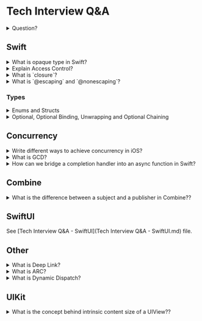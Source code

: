 # Tech Interview Q&A

<details>
	<summary>Question?</summary>

	Answer
</details>

## Swift

<details>
	<summary>What is opaque type in Swift?</summary>

	Swift 5.1 introduced a new language feature called opaque types. Opaque types give us the capability to return a concrete type without having to expose it.

    A function or method with an opaque return type hides its return value’s type information. Instead of providing a concrete type as the function’s return type, the return value is described in terms of the protocols it supports. Hiding type information is useful at boundaries between a module and code that calls into the module, because the underlying type of the return value can remain private. Unlike returning a value whose type is a protocol type, opaque types preserve type identity — the compiler has access to the type information, but clients of the module don’t.   
</details>

<details>
	<summary>Explain Access Control?</summary>

	[The Swift Programming Language: Redirect](https://docs.swift.org/swift-book/LanguageGuide/AccessControl.html)
</details>

<details>
	<summary>What is `closure`?</summary>

	Closure are self contained blocks of functionality that can be passed around and used in code.
</details>

<details>
	<summary>What is `@escaping` and `@nonescaping`?</summary>

	Basically, a non-escape closure can only run the contents inside of it’s body, anything outside of it’s closure cannot be used. A non-escape closure tells the complier that the closure you pass in will be executed within the body of that function and nowhere else. When the function ends, the closure will no longer exist in memory. For example, if we needed to extract any values within our closure to be used outside of it, we may not do so. During the earlier days of Swift, closure parameters were escaping by default. Due to better memory management and optimizations, Swift has changed all closures to be non-escaping by default.

	Essentially escaping closure is the opposite of non-escaping closure. An escaping closure grants the ability of the closure to outlive the function and can be stored elsewhere. By using escape closure, the closure will have existence in memory until all of it’s content have been executed. To implement escaping closure, all we have to do is put @escaping in front of our closure. If you are unsure whether your closure needs escaping, no worries, as I’ve said before the complier is smart enough to let you know.
	There are several ways when we need to implement an escaping closure. One instance is when we use asynchronous execution. When we are dealing with dispatch queue, the queue will hold onto the closure for you, and when the queue is done completing its work, then it will return back to the closure and complete it. Since dispatch queue is outside of the scope, we need to use escaping closure. Another instance is when we need to store our closure to a global variable, property, or any bit of storage that lives on past the function.
</details>

### Types

<details>
	<summary>Enums and Structs</summary>

	Sum and product types.
</details>

<details>
	<summary>Optional, Optional Binding, Unwrapping and Optional Chaining</summary>

	Optional is Swift's powerful feature which come to solve problem of non-existing value. It is just a type.

	Optional Binding: You use optional binding to check if the optional contains a value or not. If it does contain a value, unwrap it and put it into a temporary constant or variable.

	Forced Unwrapping: That means we tell compiler that optionalInt has a value and extract and use it.

	Implicitly Unwrapped Optional : When we are very very sure about it has value after first time it is set, then we need not unwrap every time. So for this type of scenario, we have to use it with `!` mark in their type.

	Optional chaining is the way by which we try to retrieve a values from a chain of optional values. Optional chaining is a process of querying and calling properties. Multiple queries can be chained together, and if any link in the chain is nil then, the entire chain fails.

</details>

## Concurrency

<details>
	<summary>Write different ways to achieve concurrency in iOS?</summary>

	Concurrency means "running multiple tasks simultaneously". Concurrency allows iOS devices to handle background tasks (such as downloading or processing data) while maintaining a responsive user interface. In iOS, you can manage concurrent tasks using Grand Central Dispatch (or GCD), and Operations (formally known as NSOperation). In order to achieve concurrency, iOS provides three ways as follows:

	- Threads: An independent sequence of instructions can be executed separately from other code within a program. Through threads, one can execute multiple code paths simultaneously in a single application. Having a thread is especially useful when you need to perform a lengthy task without affecting the execution of the rest of the program.
	- Dispatch queues: They are used to manage tasks in first-in-first-out (FIFO) order and execute tasks sequentially or concurrently. This is an easy way to handle asynchronous (not occurring at the same time) and concurrent tasks in your application.
	- Operation Queues: Operation queue objects are invoked in accordance with their priority and readiness. Essentially, operation queues are high-level abstractions of queueing models, built on top of GCD (Grand Central Dispatch). It is possible, therefore, to execute tasks concurrently, just like GCD, but in an object-oriented manner.
	- Structured Concurrency
</details>

<details>
	<summary>What is GCD?</summary>

	Grand Central Dispatch (GCD) is a low-level API that enables users to run concurrent tasks (occurring simultaneously) by managing threads in the background. Grand Central Dispatch is Apple's solution to build concurrency and parallelism into iOS applications, so multiple background tasks can be run concurrently in the background without affecting the main thread. It was introduced in iOS 4 to avoid the tedious process of serial execution of tasks.
</details>

<details>
    <summary>How can we bridge a completion handler into an async function in Swift?</summary>

    To write our own async/await functions, Swift provides so called continuations which give us control over suspending and resuming a function. To bridge a completion handler function, we can use Swift's `withCheckedContinuation` function.
</details>

## Combine

<details>
    <summary>What is the difference between a subject and a publisher in Combine??</summary>

    A publisher exposes values of a certain type over time and can be completed or optionally fail with an error. A subject is basically a mutable publisher i.e. it has the ability to send new values after its initialization.
</details>

## SwiftUI

See [Tech Interview Q&A - SwiftUI](Tech Interview Q&A - SwiftUI.md) file.

## Other

<details>
	<summary>What is Deep Link?</summary>

	Deep links are links that send users directly to an app directly instead of a website or store using URI (Uniform resource locator) or universal links. The URL scheme is a well-known method of having deep links, but Universal Links are Apple's new approach to connecting your web page and your app under the same link. Deep linking involves not only creating a clickable link that opens up your app, but also a smart one that navigates to the resource you desire. Users are directed straight to in-app locations using these links, which saves them the time and effort of finding those pages themselves thus improving their user experience tremendously.

	Explanation: If you use the URL fb://, you may open the Facebook app. However, if you use fb://profile/33138223345, you will open Wikipedia's profile in the Facebook app.
</details>

<details>
	<summary>What is ARC?</summary>

	In the Swift programming language, automatic reference counting (ARC) is used to manage apps' memory usage. It initializes and deinitializes system resources, thereby releasing memory reserved by a class instance when it no longer needs it. ARC keeps track of how many properties, constants, and variables currently refer to each class instance. When there is at least one active reference to an instance, ARC will not deallocate that instance. The use of ARC concepts is an essential part of iOS development.

	Functions of ARC -

	- ARC creates a new class instance using init() and allocates a chunk of memory to store the information.
	- Memory stores information about the instance type and its values.
	- As soon as the class instance is no longer required, ARC automatically frees memory by calling deinit().
	- By tracking current referring classes' properties, constants, and variables, ARC ensures that deinit() is only applied to those instances that are unused.
</details>

<details>
	<summary>What is Dynamic Dispatch?</summary>

	In simple terms, dynamic dispatch means that the program decides at runtime which implementation of a particular method or function it needs to invoke. In the case where a subclass overrides a method of its superclass, dynamic dispatch determines whether to invoke the subclass implementation of the method or the parents.
</details>

## UIKit

<details>
    <summary>What is the concept behind intrinsic content size of a UIView??</summary>

    Intrinsic content size represents the amount of space a view needs to display its content. A view can have an intrinsic content height, width or both.

    For example, the intrinsic content size of a UILabel will be the size of the text it contains.

    Not all views have an intrinsic content size. When defining a custom view, we are able to decide if it has an intrinsic content size depending on how we setup the view's constraints.
</details>
